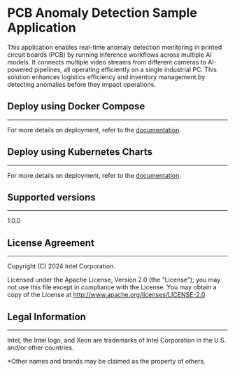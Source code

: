 # PCB Anomaly Detection Sample Application

This application enables real-time anomaly detection monitoring in printed circuit boards (PCB) by running inference workflows across multiple AI models. It connects multiple video streams from different cameras to AI-powered pipelines, all operating efficiently on a single industrial PC. This solution enhances logistics efficiency and inventory management by detecting anomalies before they impact operations.

## Deploy using Docker Compose
---
For more details on deployment, refer to the [documentation](https://docs.openedgeplatform.intel.com/edge-ai-suites/pcb-anomaly-detection/main/user-guide/get-started.html).
 
## Deploy using Kubernetes Charts

---
For more details on deployment, refer to the [documentation](https://docs.openedgeplatform.intel.com/edge-ai-suites/pcb-anomaly-detection/main/user-guide/how-to-deploy-using-helm-charts.html).

## Supported versions

---
1.0.0

## License Agreement
---
Copyright (C) 2024 Intel Corporation.

Licensed under the Apache License, Version 2.0 (the "License");
you may not use this file except in compliance with the License.
You may obtain a copy of the License at
http://www.apache.org/licenses/LICENSE-2.0

## Legal Information
---
Intel, the Intel logo, and Xeon are trademarks of Intel Corporation in the U.S. and/or other countries.

*Other names and brands may be claimed as the property of others.
